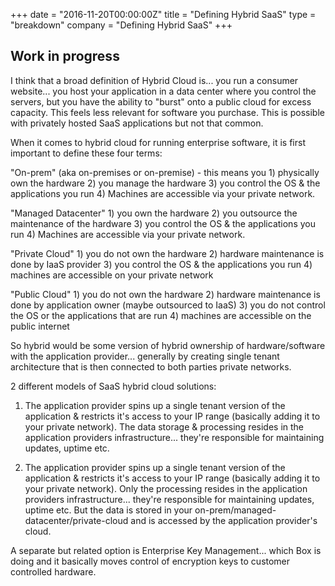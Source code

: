 +++
date = "2016-11-20T00:00:00Z"
title = "Defining Hybrid SaaS"
type = "breakdown"
company = "Defining Hybrid SaaS"
+++

## Work in progress

I think that a broad definition of Hybrid Cloud is... you run a consumer website... you host your application in a data center where you control the servers, but you have the ability to "burst" onto a public cloud for excess capacity. This feels less relevant for software you purchase.
This is possible with privately hosted SaaS applications but not that common.

When it comes to hybrid cloud for running enterprise software, it is first important to define these four terms:

"On-prem" (aka on-premises or on-premise) - this means you 1) physically own the hardware  2) you manage the hardware 3)  you control the OS & the applications you run 4) Machines are accessible via your private network.

"Managed Datacenter" 1) you own the hardware 2) you outsource the maintenance of the hardware 3)  you control the OS & the applications you run 4) Machines are accessible via your private network.

"Private Cloud" 1) you do not own the hardware 2) hardware maintenance is done by IaaS provider 3) you control the OS & the applications you run 4) machines are accessible on your private network

"Public Cloud" 1) you do not own the hardware 2) hardware maintenance is done by application owner (maybe outsourced to IaaS)  3) you do not control the OS or the applications that are run 4) machines are accessible on the public internet

So hybrid would be some version of hybrid ownership of hardware/software with the application provider... generally by creating single tenant architecture that is then connected to both parties private networks.

2 different models of SaaS hybrid cloud solutions:

1) The application provider spins up a single tenant version of the application & restricts it's access to your IP range (basically adding it to your private network). The data storage & processing resides in the application providers infrastructure... they're responsible for maintaining updates, uptime etc.

2) The application provider spins up a single tenant version of the application & restricts it's access to your IP range (basically adding it to your private network). Only the processing resides in the application providers infrastructure... they're responsible for maintaining updates, uptime etc. But the data is stored in your on-prem/managed-datacenter/private-cloud and is accessed by the application provider's cloud.

A separate but related option is Enterprise Key Management... which Box is doing and it basically moves control of encryption keys to customer controlled hardware.
